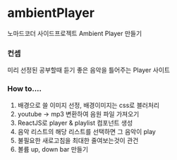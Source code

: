 # ambientPlayer

노마드코더 사이드프로젝트 Ambient Player 만들기

### 컨셉

미리 선정된 공부할때 듣기 좋은 음악을 틀어주는 Player 사이트

### How to....

1. 배경으로 쓸 이미지 선정, 배경이미지는 css로 블러처리
2. youtube -> mp3 변환하여 음원 파일 가져오기
3. ReactJS로 player & playlist 컴포넌트 생성
4. 음악 리스트의 해당 리스트를 선택하면 그 음악이 play
5. 불필요한 새로고침을 최대한 줄여보는것이 관건
6. 볼륨 up, down bar 만들기
